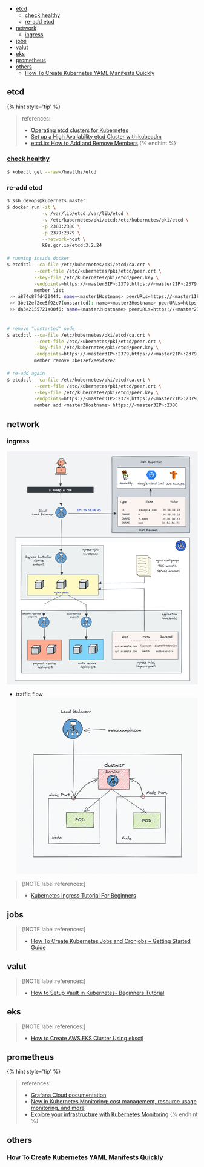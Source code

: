 <!-- START doctoc generated TOC please keep comment here to allow auto update -->
<!-- DON'T EDIT THIS SECTION, INSTEAD RE-RUN doctoc TO UPDATE -->

- [etcd](#etcd)
  - [check healthy](#check-healthy)
  - [re-add etcd](#re-add-etcd)
- [network](#network)
  - [ingress](#ingress)
- [jobs](#jobs)
- [valut](#valut)
- [eks](#eks)
- [prometheus](#prometheus)
- [others](#others)
  - [How To Create Kubernetes YAML Manifests Quickly](#how-to-create-kubernetes-yaml-manifests-quickly)

<!-- END doctoc generated TOC please keep comment here to allow auto update -->


## etcd

{% hint style='tip' %}
> references:
> - [Operating etcd clusters for Kubernetes](https://kubernetes.io/docs/tasks/administer-cluster/configure-upgrade-etcd/)
> - [Set up a High Availability etcd Cluster with kubeadm](https://kubernetes.io/docs/setup/production-environment/tools/kubeadm/setup-ha-etcd-with-kubeadm/)
> - [etcd.io: How to Add and Remove Members](https://etcd.io/docs/v3.6/tutorials/how-to-deal-with-membership/)
{% endhint %}

### [check healthy](https://faun.pub/kubectl-commands-cheatsheet-43ce8f13adfb)
```bash
$ kubectl get --raw=/healthz/etcd
```

### re-add etcd

```bash
$ ssh devops@kubernets.master
$ docker run -it \
             -v /var/lib/etcd:/var/lib/etcd \
             -v /etc/kubernetes/pki/etcd:/etc/kubernetes/pki/etcd \
             -p 2380:2380 \
             -p 2379:2379 \
             --network=host \
             k8s.gcr.io/etcd:3.2.24

# running inside docker
$ etcdctl --ca-file /etc/kubernetes/pki/etcd/ca.crt \
          --cert-file /etc/kubernetes/pki/etcd/peer.crt \
          --key-file /etc/kubernetes/pki/etcd/peer.key \
          -endpoints=https://<master3IP>:2379,https://<master2IP>:2379,https://<master1IP>:2379 \
          member list
 >> a874c87fd42044f: name=<master1Hostname> peerURLs=https://<master1IP>:2380 clientURLs=https://<master1IP>:2379 isLeader=true
 >> 3be12ef2ee5f92e7(unstarted): name=<master3Hostname> peerURLs=https://<master3IP>:2380
 >> da3e2155721a00f6: name=<master2Hostname> peerURLs=https://<master2IP>:2380 clientURLs=https://<master2IP>:2379 isLeader=false


# remove "unstarted" node
$ etcdctl --ca-file /etc/kubernetes/pki/etcd/ca.crt \
          --cert-file /etc/kubernetes/pki/etcd/peer.crt \
          --key-file /etc/kubernetes/pki/etcd/peer.key \
          -endpoints=https://<master3IP>:2379,https://<master2IP>:2379,https://<master1IP>:2379 \
          member remove 3be12ef2ee5f92e7

# re-add again
$ etcdctl --ca-file /etc/kubernetes/pki/etcd/ca.crt \
          --cert-file /etc/kubernetes/pki/etcd/peer.crt \
          --key-file /etc/kubernetes/pki/etcd/peer.key \
          -endpoints=https://<master3IP>:2379,https://<master2IP>:2379,https://<master1IP>:2379 \
          member add <master3Hostname> https://<master3IP>:2380
```

## network
### ingress

![ingress architecture](../../screenshot/k8s/k8s-ing-architecture-full.png)

- traffic flow
  ![ingress](../../screenshot/k8s/k8s-ingress-traffic-flow.png)

> [!NOTE|label:references:]
> - [Kubernetes Ingress Tutorial For Beginners](https://devopscube.com/kubernetes-ingress-tutorial/)


## jobs

> [!NOTE|label:references:]
> - [How To Create Kubernetes Jobs and Cronjobs – Getting Started Guide](https://devopscube.com/create-kubernetes-jobs-cron-jobs/)


## valut

> [!NOTE|label:references:]
> - [How to Setup Vault in Kubernetes- Beginners Tutorial](https://devopscube.com/vault-in-kubernetes/)

## eks

> [!NOTE|label:references:]
> - [How to Create AWS EKS Cluster Using eksctl](https://devopscube.com/create-aws-eks-cluster-eksctl/)

## prometheus

{% hint style='tip' %}
> references:
> - [Grafana Cloud documentation](https://grafana.com/docs/grafana-cloud/)
> - [New in Kubernetes Monitoring: cost management, resource usage monitoring, and more](https://grafana.com/blog/2023/11/02/new-in-kubernetes-monitoring-cost-management-resource-usage-monitoring-and-more/)
> - [Explore your infrastructure with Kubernetes Monitoring](https://grafana.com/docs/grafana-cloud/monitor-infrastructure/kubernetes-monitoring/navigate-k8s-monitoring/)
{% endhint %}

## others
### [How To Create Kubernetes YAML Manifests Quickly](https://devopscube.com/create-kubernetes-yaml/)
